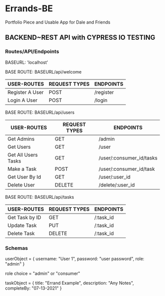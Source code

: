 # Errands-BE

Portfolio Piece and Usable App for Dale and Friends

## BACKEND~REST API with CYPRESS IO TESTING

### Routes/API/Endpoints

BASEURL: 'localhost'

BASE ROUTE: BASEURL/api/welcome

| USER-ROUTES     | REQUEST TYPES | ENDPOINTS |
| --------------- | ------------- | --------- |
| Register A User | POST          | /register |
| Login A User    | POST          | /login    |

BASE ROUTE: BASEURL/api/users

| USER-ROUTES         | REQUEST TYPES | ENDPOINTS                |
| ------------------- | ------------- | ------------------------ |
| Get Admins          | GET           | /admin                   |
| Get Users           | GET           | /user                    |
| Get All Users Tasks | GET           | /user/:consumer_id/tasks |
| Make a Task         | POST          | /user/:consumer_id/task  |
| Get User By Id      | GET           | /user/:user_id           |
| Delete User         | DELETE        | /delete/:user_id         |

BASE ROUTE: BASEURL/api/tasks

| USER-ROUTES    | REQUEST TYPES | ENDPOINTS |
| -------------- | ------------- | --------- |
| Get Task by ID | GET           | /:task_id |
| Update Task    | PUT           | /:task_id |
| Delete Task    | DELETE        | /:task_id |

### Schemas

userObject = {
username: "User 1",
password: "user password",
role: "admin"
}

role choice = "admin" or "consumer"

taskObject = {
title: "Errand Example",
description: "Any Notes",
completeBy: "07-13-2021"
}
